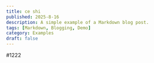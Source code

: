 ```yaml
---
title: ce shi
published: 2025-8-16
description: A simple example of a Markdown blog post.
tags: [Markdown, Blogging, Demo]
category: Examples
draft: false
---
```


#1222
